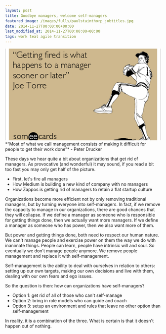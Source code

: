 ```yaml
---
layout: post
title: Goodbye managers, welcome self-managers
featured_image: /images/fulls/paulstainthorp_jobtitles.jpg
date: 2014-11-27T00:00:00+00:00
last_modified_at: 2014-11-27T00:00:00+00:00
tags: work teal agile transition
---
```

<img src="/images/fulls/goodbye_managers.png" class="fit image" title='Goodbye managers, welcome self-managers'>
*“Most of what we call management consists of making it difficult for people to get their work done”*
 - Peter Drucker    

These days we hear quite a bit about organizations that get rid of managers. As provocative (and wonderful) it may sound, if you read a bit too fast you may only get half of the picture.

+ First, let's fire all managers
+ How Medium is building a new kind of company with no managers
+ How Zappos is getting rid of managers to retain a flat startup culture

Organizations become more efficient not by only removing traditional managers, but by turning everyone into self-managers.
In fact, if we remove the capacity to manage in our organizations, there are good chances that they will collapse.
If we define a manager as someone who is responsible for getting things done, then we actually want more managers. 
If we define a manager as someone who has power, then we also want more of them.

But power and getting things done, both need to respect our human nature. We can't manage people and exercise power on them the way we do with inanimate things. People can learn, people have intrinsic will and soul. So eventually we don't manage people anymore. We remove people management and replace it with self-management.

Self-management is the ability to deal with ourselves in relation to others: setting up our own targets, making our own decisions and live with them, dealing with our own fears and ego issues.

So the question is then: how can organizations have self-managers?

+ Option 1: get rid of all of those who can't self-manage
+ Option 2: bring in role models who can guide and coach
+ Option 3: setup an environment and rules that leave no other option than self-management

In reality, it is a combination of the three. What is certain is that it doesn't happen out of nothing.

